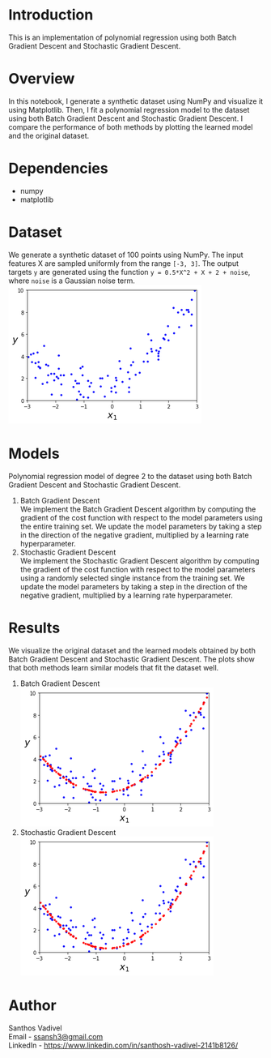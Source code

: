# Introduction
This is an implementation of polynomial regression using both Batch Gradient Descent and Stochastic Gradient Descent.

# Overview
In this notebook, I generate a synthetic dataset using NumPy and visualize it using Matplotlib. Then, I fit a polynomial regression model to the dataset using both Batch Gradient Descent and Stochastic Gradient Descent. I compare the performance of both methods by plotting the learned model and the original dataset.

# Dependencies
<ul>
<li>numpy</li>
<li>matplotlib</li>
</ul>

# Dataset
We generate a synthetic dataset of 100 points using NumPy. The input features X are sampled uniformly from the range `[-3, 3]`. The output targets `y` are generated using the function `y = 0.5*X^2 + X + 2 + noise`, where `noise` is a Gaussian noise term.
<img src="https://github.com/SanthoshV14/polynomial-regressor-with-batch-and-stochastic-gradientdescent/blob/main/img/dataset.png" />

# Models
Polynomial regression model of degree 2 to the dataset using both Batch Gradient Descent and Stochastic Gradient Descent.
<ol>
<li>Batch Gradient Descent</li>
We implement the Batch Gradient Descent algorithm by computing the gradient of the cost function with respect to the model parameters using the entire training set. We update the model parameters by taking a step in the direction of the negative gradient, multiplied by a learning rate hyperparameter.

<li>Stochastic Gradient Descent</li>
We implement the Stochastic Gradient Descent algorithm by computing the gradient of the cost function with respect to the model parameters using a randomly selected single instance from the training set. We update the model parameters by taking a step in the direction of the negative gradient, multiplied by a learning rate hyperparameter.
</ol>

# Results
We visualize the original dataset and the learned models obtained by both Batch Gradient Descent and Stochastic Gradient Descent. The plots show that both methods learn similar models that fit the dataset well.
<ol>
<li>Batch Gradient Descent</li>
<img src="https://github.com/SanthoshV14/polynomial-regressor-with-batch-and-stochastic-gradientdescent/blob/main/img/batch-prediction-plot.png" />

<li>Stochastic Gradient Descent</li>
<img src="https://github.com/SanthoshV14/polynomial-regressor-with-batch-and-stochastic-gradientdescent/blob/main/img/stochastic-prediction-plot.png" />
</ol>

# Author
Santhos Vadivel </br>
Email - ssansh3@gmail.com </br>
LinkedIn - https://www.linkedin.com/in/santhosh-vadivel-2141b8126/ </br>
